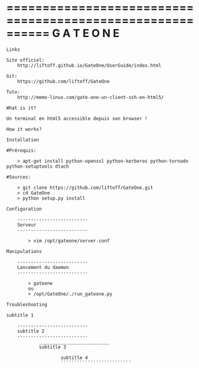 ==========================================================
                    G A T E     O N E
==========================================================

~~~~~~~~~~~~~~~~~~~~~~~~~~
Links
~~~~~~~~~~~~~~~~~~~~~~~~~~

    Site officiel:
        http://liftoff.github.io/GateOne/UserGuide/index.html

    Git:
        https://github.com/liftoff/GateOne

    Tuto:
        http://memo-linux.com/gate-one-un-client-ssh-en-html5/

~~~~~~~~~~~~~~~~~~~~~~~~~~
What is it?
~~~~~~~~~~~~~~~~~~~~~~~~~~

    Un terminal en html5 accessible depuis son browser !

~~~~~~~~~~~~~~~~~~~~~~~~~~
How it works?
~~~~~~~~~~~~~~~~~~~~~~~~~~

~~~~~~~~~~~~~~~~~~~~~~~~~~
Installation
~~~~~~~~~~~~~~~~~~~~~~~~~~

    #Prérequis:

        > apt-get install python-openssl python-kerberos python-tornado python-setuptools dtach

    #Sources:

        > git clone https://github.com/liftoff/GateOne.git
        > cd GateOne
        > python setup.py install



~~~~~~~~~~~~~~~~~~~~~~~~~~
Configuration
~~~~~~~~~~~~~~~~~~~~~~~~~~

        --------------------------
        Serveur
        --------------------------

            > vim /opt/gateone/server.conf

~~~~~~~~~~~~~~~~~~~~~~~~~~
Manipulations
~~~~~~~~~~~~~~~~~~~~~~~~~~

        --------------------------
        Lancement du daemon
        --------------------------

            > gateone
            ou
            > /opt/GateOne/./run_gateone.py

~~~~~~~~~~~~~~~~~~~~~~~~~~
Troubleshooting
~~~~~~~~~~~~~~~~~~~~~~~~~~

~~~~~~~~~~~~~~~~~~~~~~~~~~
subtitle 1
~~~~~~~~~~~~~~~~~~~~~~~~~~

        --------------------------
        subtitle 2
        --------------------------
                __________________________
                subtitle 3

                        subtitle 4
                        ``````````````````````````

